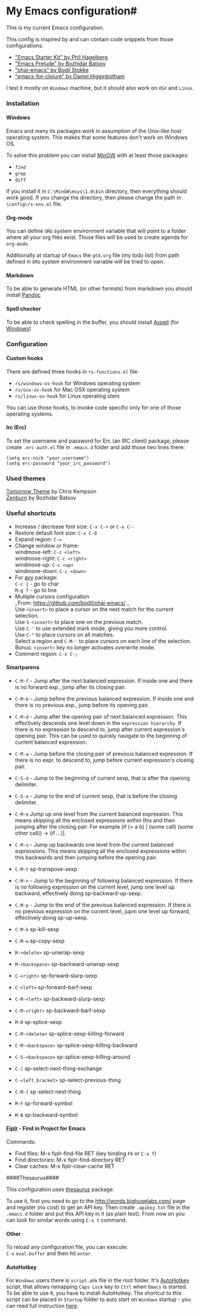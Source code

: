 # My Emacs configuration#

This is my current Emacs configuration.

This config is inspired by and can contain code snippets from those configurations:

- ["Emacs Starter Kit" by Phil Hagelberg](https://github.com/technomancy/emacs-starter-kit)
- ["Emacs Prelude" by Bozhidar Batsov](https://github.com/bbatsov/prelude)
- ["ohai-emacs" by Bodil Stokke](https://github.com/bodil/ohai-emacs)
- ["emacs-for-clojure" by Daniel Higginbotham](https://github.com/flyingmachine/emacs-for-clojure)

I test it mostly on `Windows` machine, but it should also work on `OSX` and `Linux`.

### Installation ###

#### Windows ####

Emacs and many its packages work in assumption of the Unix-like host operating system. This makes that some features don't work on Windows OS.

To solve this problem you can install  [MinGW](http://www.mingw.org/) with at least those packages:

- `find`
- `grep`
- `diff`

If you install it in `C:\MinGW\msys\1.0\bin` directory, then everything should work good. If you change the directory, then please change the path in `\config\rs-env.el` file.

#### Org-mode ####

You can define `ORG` system environment variable that will point to a folder where all your org files exist. Those files will be used to create agenda for `org-mode`.

Additionally at startup of `Emacs` the `gtd.org` file (my todo list) from path defined in `ORG` system environment variable will be tried to open.

#### Markdown ####

To be able to generate HTML (or other formats) from markdown you should install [Pandoc](http://pandoc.org/)

#### Spell checker ####

To be able to check spelling in the buffer, you should install [Aspell](http://aspell.net/) (for [Windows](http://aspell.net/win32/))

### Configuration ###

#### Custom hooks ####

There are defined three hooks in `rs-functions.el` file:

- `rs/windows-os-hook` for Windows operating system
- `rs/osx-os-hook` for Mac OSX operating system
- `rs/linux-os-hook` for Linux operating stem

You can use those hooks, to invoke code specific only for one of those operating systems.

#### Irc (Erc) ####

To set the username and password for Erc (an IRC client) package, please create `.erc-auth.el` file in `.emacs.d` folder and add those two lines there:
```
(setq erc-nick "your_username")  
(setq erc-password "your_irc_password")  
```

### Used themes ###

[Tomorrow Theme](https://github.com/ChrisKempson/Tomorrow-Theme) by Chris Kempson  
[Zenburn](https://github.com/bbatsov/zenburn-emacs) by Bozhidar Batsov  

### Useful shortcuts ###

* Increase / decrease font size: `C-x C-+` or `C-x C--`
* Restore default font size: `C-x C-0`
* Expand region: `C-=`
* Change window or frame:  
  windmove-left: `C-c <left>`  
  windmove-right: `C-c <right>`  
  windmove-up: `C-c <up>`  
  windmove-down: `C-c <down>`
* For [avy](https://github.com/abo-abo/avy) package:  
  `C-c j` - go to char  
  `M-g f` - go to line
* Multiple cursors configuration  
  _From: https://github.com/bodil/ohai-emacs/ _  
  Use `<insert>` to place a cursor on the next match for the current selection.  
  Use `S-<insert>` to place one on the previous match.  
  Use `C-'` to use extended mark mode, giving you more control.  
  Use `C-"` to place cursors on all matches.  
  Select a region and `C-M-'` to place cursors on each line of the selection.  
  Bonus: `<insert>` key no longer activates overwrite mode.
* Comment region: `C-x C-;`

#### Smartparens ####

* `C-M-f` - Jump after the next balanced expression. If inside one and there is no forward exp., jump after its closing pair.
* `C-M-b` - Jump before the previous balanced expression. If inside one and there is no previous exp., jump before its opening pair.

* `C-M-d` - Jump after the opening pair of next balanced expression. This effectively descends one level down in the `expression hierarchy`. If there is no expression to descend to, jump after current expression's opening pair. This can be used to quickly navigate to the beginning of current balanced expression.
* `C-M-a` - Jump before the closing pair of previous balanced expression. If there is no expr. to descend to, jump before current expression's closing pair.
* `C-S-d` - Jump to the beginning of current sexp, that is after the opening delimiter.
* `C-S-a` - Jump to the end of current sexp, that is before the closing delimiter.

* `C-M-e` Jump up one level from the current balanced expression. This means skipping all the enclosed expressions within this and then jumping after the closing pair. For example (if (= a b) | (some call) (some other call)) -> (if ...)|.
* `C-M-u` - Jump up backwards one level from the current balanced expressions. This means skipping all the enclosed expressions within this backwards and then jumping before the opening pair.
* `C-M-t` sp-transpose-sexp

* `C-M-n` - Jump to the beginning of following balanced expression. If there is no following expression on the current level, jump one level up backward, effectively doing sp-backward-up-sexp.
* `C-M-p` - Jump to the end of the previous balanced expression. If there is no previous expression on the current level, jupm one level up forward, effectively doing sp-up-sexp.

* `C-M-k` sp-kill-sexp
* `C-M-w` sp-copy-sexp

* `M-<delete>` sp-unwrap-sexp
* `M-<backspace>` sp-backward-unwrap-sexp

* `C-<right>` sp-forward-slurp-sexp
* `C-<left>` sp-forward-barf-sexp
* `C-M-<left>` sp-backward-slurp-sexp
* `C-M-<right>` sp-backward-barf-sexp

* `M-D` sp-splice-sexp
* `C-M-<delete>` sp-splice-sexp-killing-forward
* `C-M-<backspace>` sp-splice-sexp-killing-backward
* `C-S-<backspace>` sp-splice-sexp-killing-around

* `C-]` sp-select-next-thing-exchange
* `C-<left_bracket>` sp-select-previous-thing
* `C-M-]` sp-select-next-thing

* `M-F` sp-forward-symbol
* `M-B` sp-backward-symbol
  
#### [Fiplr](https://github.com/grizzl/fiplr) - Find in Project for Emacs ####

Commands:

- Find files: M-x fiplr-find-file RET (key binding `F6` or `C-x f`)
- Find directories: M-x fiplr-find-directory RET
- Clear caches: M-x fiplr-clear-cache RET

####Thesaurus####

This configuration uses [thesaurus](http://www.emacswiki.org/cgi-bin/wiki/thesaurus.el) package.

To use it, first you need to go to the http://words.bighugelabs.com/ page and register (no cost) to get an API key. Then create `.apikey.txt` file in the `.emacs.d` folder and put this API key in it (as plain text). From now on you can look for similar words using `C-x t` command.

#### Other ####

To reload any configuration file, you can execute:  
`C-x` `eval-buffer` and then hit `enter`.

#### AutoHotkey  ####

For `Windows` users there is `script.ahk` file in the root folder. It's [AutoHotkey](http://ahkscript.org/) script, that allows remapping `Caps Lock` key to `Ctrl` when `Emacs` is started. To be able to use it, you have to install AutoHotkey. The shortcut to this script can be placed in `Startup` folder to auto start on `Windows` startup - you can read full instruction [here](https://autohotkey.com/docs/FAQ.htm#Startup).
